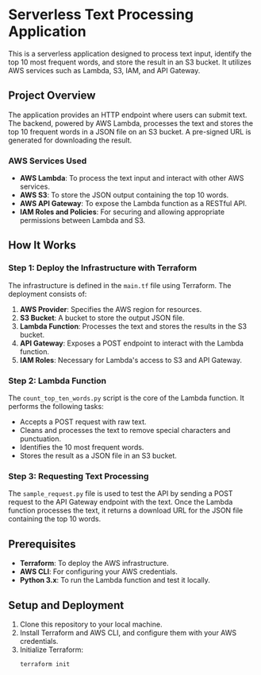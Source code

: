 # Serverless Text Processing Application

This is a serverless application designed to process text input, identify the top 10 most frequent words, and store the result in an S3 bucket. It utilizes AWS services such as Lambda, S3, IAM, and API Gateway.

## Project Overview

The application provides an HTTP endpoint where users can submit text. The backend, powered by AWS Lambda, processes the text and stores the top 10 frequent words in a JSON file on an S3 bucket. A pre-signed URL is generated for downloading the result.

### AWS Services Used

- **AWS Lambda**: To process the text input and interact with other AWS services.
- **AWS S3**: To store the JSON output containing the top 10 words.
- **AWS API Gateway**: To expose the Lambda function as a RESTful API.
- **IAM Roles and Policies**: For securing and allowing appropriate permissions between Lambda and S3.

## How It Works

### Step 1: Deploy the Infrastructure with Terraform
The infrastructure is defined in the `main.tf` file using Terraform. The deployment consists of:

1. **AWS Provider**: Specifies the AWS region for resources.
2. **S3 Bucket**: A bucket to store the output JSON file.
3. **Lambda Function**: Processes the text and stores the results in the S3 bucket.
4. **API Gateway**: Exposes a POST endpoint to interact with the Lambda function.
5. **IAM Roles**: Necessary for Lambda's access to S3 and API Gateway.

### Step 2: Lambda Function
The `count_top_ten_words.py` script is the core of the Lambda function. It performs the following tasks:

- Accepts a POST request with raw text.
- Cleans and processes the text to remove special characters and punctuation.
- Identifies the 10 most frequent words.
- Stores the result as a JSON file in an S3 bucket.

### Step 3: Requesting Text Processing

The `sample_request.py` file is used to test the API by sending a POST request to the API Gateway endpoint with the text. Once the Lambda function processes the text, it returns a download URL for the JSON file containing the top 10 words.

## Prerequisites

- **Terraform**: To deploy the AWS infrastructure.
- **AWS CLI**: For configuring your AWS credentials.
- **Python 3.x**: To run the Lambda function and test it locally.

## Setup and Deployment

1. Clone this repository to your local machine.
2. Install Terraform and AWS CLI, and configure them with your AWS credentials.
3. Initialize Terraform:
   ```bash
   terraform init
